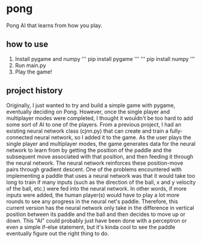 # pong
Pong AI that learns from how you play.

## how to use
1. Install pygame and numpy
   '''
   pip install pygame
   '''
   '''
   pip install numpy
   '''
2. Run main.py
3. Play the game!

## project history
Originally, I just wanted to try and build a simple game with pygame, eventually deciding on Pong. However, once the single player and multiplayer modes were completed, I thought it wouldn't be too hard to add some sort of AI to one of the players. From a previous project, I had an existing neural network class (cjnn.py) that can create and train a fully-connected neural network, so I added it to the game.
As the user plays the single player and multiplayer modes, the game generates data for the neural network to learn from by getting the position of the paddle and the subsequent move associated with that position, and then feeding it through the neural network. The neural network reinforces these position-move pairs through gradient descent. 
One of the problems encountered with implementing a paddle that uses a neural network was that it would take too long to train if many inputs (such as the direction of the ball, x and y velocity of the ball, etc.) were fed into the neural network. In other words, if more inputs were added, the human player(s) would have to play a lot more rounds to see any progress in the neural net's paddle.
Therefore, this current version has the neural network only take in the difference in vertical position between its paddle and the ball and then decides to move up or down. This "AI" could probably just have been done with a perceptron or even a simple if-else statement, but it's kinda cool to see the paddle eventually figure out the right thing to do.
